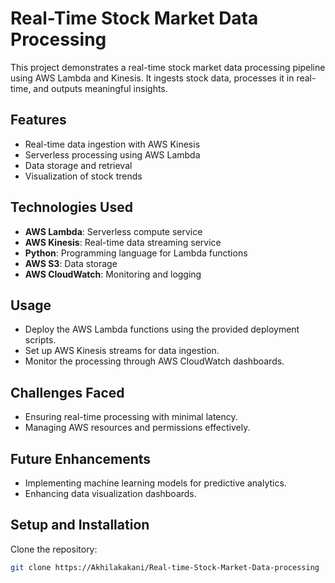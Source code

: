 # Real-Time Stock Market Data Processing

This project demonstrates a real-time stock market data processing pipeline using AWS Lambda and Kinesis. It ingests stock data, processes it in real-time, and outputs meaningful insights.


## Features

- Real-time data ingestion with AWS Kinesis
- Serverless processing using AWS Lambda
- Data storage and retrieval
- Visualization of stock trends


## Technologies Used

- **AWS Lambda**: Serverless compute service
- **AWS Kinesis**: Real-time data streaming service
- **Python**: Programming language for Lambda functions
- **AWS S3**: Data storage
- **AWS CloudWatch**: Monitoring and logging


## Usage

- Deploy the AWS Lambda functions using the provided deployment scripts.
- Set up AWS Kinesis streams for data ingestion.
- Monitor the processing through AWS CloudWatch dashboards.


## Challenges Faced

- Ensuring real-time processing with minimal latency.
- Managing AWS resources and permissions effectively.


## Future Enhancements

- Implementing machine learning models for predictive analytics.
- Enhancing data visualization dashboards.
  

## Setup and Installation

Clone the repository:
   ```bash
   git clone https://Akhilakakani/Real-time-Stock-Market-Data-processing
